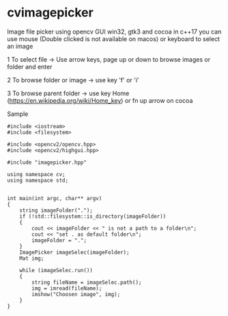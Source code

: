# cvimagepicker
Image file picker using opencv GUI win32, gtk3 and cocoa in c++17
you can use mouse (Double clicked is not available on macos) or keyboard to select an image

1 To select file  -> Use arrow keys, page up or down to browse images or folder and enter
 
2 To browse folder or image -> use key 'f' or 'i'

3 To browse parent folder -> use key Home (https://en.wikipedia.org/wiki/Home_key) or fn up arrow on cocoa


Sample 

	#include <iostream>
	#include <filesystem>

	#include <opencv2/opencv.hpp>
	#include <opencv2/highgui.hpp>

	#include "imagepicker.hpp"

	using namespace cv;
	using namespace std;


	int main(int argc, char** argv)
	{
		string imageFolder(".");
		if (!std::filesystem::is_directory(imageFolder))
		{
			cout << imageFolder << " is not a path to a folder\n";
			cout << "set . as default folder\n";
			imageFolder = ".";
		}
		ImagePicker imageSelec(imageFolder);
		Mat img;

		while (imageSelec.run())
		{
			string fileName = imageSelec.path();
			img = imread(fileName);
			imshow("Choosen image", img);
		}
	}
